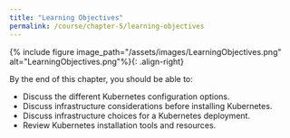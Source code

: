 ```yaml
---
title: "Learning Objectives"
permalink: /course/chapter-5/learning-objectives
---
```

{% include figure image_path="/assets/images/LearningObjectives.png" alt="LearningObjectives.png"%}{: .align-right}

By the end of this chapter, you should be able to:

-   Discuss the different Kubernetes configuration options.
-   Discuss infrastructure considerations before installing Kubernetes.
-   Discuss infrastructure choices for a Kubernetes deployment.
-   Review Kubernetes installation tools and resources.